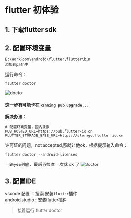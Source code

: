 # flutter 初体验
## 1. 下载flutter sdk  
    
## 2. 配置环境变量
```
E:\WorkRoom\android\flutter\flutter\bin
添加到path中
```
运行命令：
```
flutter doctor
```
![doctor](/res/flutter/flutter_1.png)

#### 这一步有可能卡在 `Running pub upgrade...`
**解决办法：**
```shell
# 配置环境变量，国内镜像
PUB_HOSTED_URL=https://pub.flutter-io.cn
FLUTTER_STORAGE_BASE_URL=https://storage.flutter-io.cn
```

许可证的问题，not accepted,那就让他ok，根据提示输入命令：
```
flutter doctor --android-licenses

```
一路yes到底，最后再检查一次就 ok 了
![doctor](/res/flutter/flutter_ok.png)

## 3. 配置IDE 
vscode 配置 ：搜索 安装`flutter`插件  
android studio : 安装flutter插件
> 接着运行 flutter doctor



